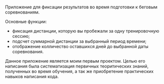 Приложение для фиксации результатов во время подготовки к беговым соревнованиям.

Основные функции:
  - фиксация дистанции, которую вы пробежали за одну тренировочную сессию;
  - подсчет суммарной дистанции за выбранный период времени;
  - отображение колличество оставшихся дней до выбранной даты соревнования.
  
Данное приложение является моим первым проектом.
Целью его написания была систематизация первичных теоритических знаний, полученных во время обучения, а так же приобретение практических навыков написания кода.
